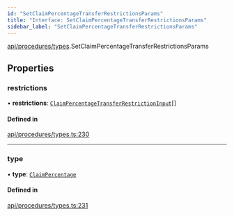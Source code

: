 ```yaml
---
id: "SetClaimPercentageTransferRestrictionsParams"
title: "Interface: SetClaimPercentageTransferRestrictionsParams"
sidebar_label: "SetClaimPercentageTransferRestrictionsParams"
---
```


[api/procedures/types](../../../../../modules/API/Procedures/Types/Types.md).SetClaimPercentageTransferRestrictionsParams

## Properties

### restrictions

• **restrictions**: [`ClaimPercentageTransferRestrictionInput`](../ClaimPercentageTransferRestrictionInput/ClaimPercentageTransferRestrictionInput.md)[]

#### Defined in

[api/procedures/types.ts:230](https://github.com/F-OBrien/polymesh-sdk/blob/012f1745/src/api/procedures/types.ts#L230)

___

### type

• **type**: [`ClaimPercentage`](../../../../../enums/API/Procedures/Types/TransferRestrictionType/TransferRestrictionType.md#claimpercentage)

#### Defined in

[api/procedures/types.ts:231](https://github.com/F-OBrien/polymesh-sdk/blob/012f1745/src/api/procedures/types.ts#L231)
